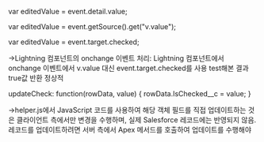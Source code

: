 var editedValue = event.detail.value;

var editedValue = event.getSource().get("v.value");

var editedValue = event.target.checked;

->Lightning 컴포넌트의 onchange 이벤트 처리:
Lightning 컴포넌트에서 onchange 이벤트에서 v.value 대신 event.target.checked를 사용
test해본 결과 true값 반환 정상적



updateCheck: function(rowData, value) {
        rowData.IsChecked__c = value;
    }


->helper.js에서 JavaScript 코드를 사용하여 해당 객체 필드를 직접 업데이트하는 것은 클라이언트 측에서만 변경을 수행하며, 실제 Salesforce 레코드에는 반영되지 않음. 레코드를 업데이트하려면 서버 측에서 Apex 메서드를 호출하여 업데이트를 수행해야
